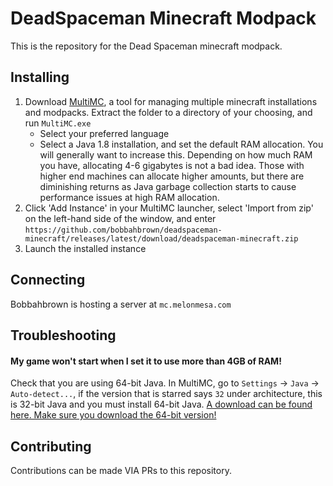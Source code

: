 # DeadSpaceman Minecraft Modpack

This is the repository for the Dead Spaceman minecraft modpack.

## Installing

1. Download [MultiMC](https://multimc.org/#Download), a tool for managing multiple minecraft installations and modpacks. Extract the folder to a directory of your choosing, and run ``MultiMC.exe``
    * Select your preferred language
    * Select a Java 1.8 installation, and set the default RAM allocation. You will generally want to increase this. Depending on how much RAM you have, allocating 4-6 gigabytes is not a bad idea. Those with higher end machines can allocate higher amounts, but there are diminishing returns as Java garbage collection starts to cause performance issues at high RAM allocation.
2. Click 'Add Instance' in your MultiMC launcher, select 'Import from zip' on the left-hand side of the window, and enter ``https://github.com/bobbahbrown/deadspaceman-minecraft/releases/latest/download/deadspaceman-minecraft.zip``
3. Launch the installed instance

## Connecting

Bobbahbrown is hosting a server at ``mc.melonmesa.com``

## Troubleshooting

#### My game won't start when I set it to use more than 4GB of RAM!

Check that you are using 64-bit Java. In MultiMC, go to ``Settings`` -> ``Java`` -> ``Auto-detect...``, if the version that is starred says ``32`` under architecture, this is 32-bit Java and you must install 64-bit Java. [A download can be found here. Make sure you download the 64-bit version!](https://www.java.com/en/download/manual.jsp)

## Contributing

Contributions can be made VIA PRs to this repository.